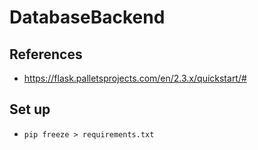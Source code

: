 # DatabaseBackend

## References
- https://flask.palletsprojects.com/en/2.3.x/quickstart/#

## Set up
- `pip freeze > requirements.txt`
